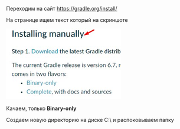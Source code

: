 Переходим на сайт https://gradle.org/install/

На странице ищем текст который на скриншоте

![alt-текст][logo]

[logo]: https://github.com/Amidosha/qa_infrastructure-installation-for-test/blob/main/src/intall%20Gradle.jpg ""

Качаем, только **Binary-only**

Создаем новую директорию на диске C:\ и распоковываем папку
